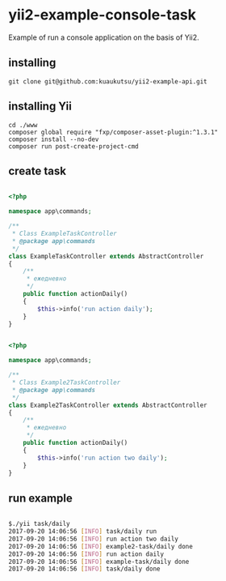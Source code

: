 # yii2-example-console-task

Example of run a console application on the basis of Yii2.

## installing

```
git clone git@github.com:kuaukutsu/yii2-example-api.git
```

## installing Yii

```
cd ./www
composer global require "fxp/composer-asset-plugin:^1.3.1"
composer install --no-dev
composer run post-create-project-cmd
```

## create task

```php

<?php

namespace app\commands;

/**
 * Class ExampleTaskController
 * @package app\commands
 */
class ExampleTaskController extends AbstractController
{
    /**
     * ежедневно
     */
    public function actionDaily()
    {
        $this->info('run action daily');
    }
}

```

```php

<?php

namespace app\commands;

/**
 * Class Example2TaskController
 * @package app\commands
 */
class Example2TaskController extends AbstractController
{
    /**
     * ежедневно
     */
    public function actionDaily()
    {
        $this->info('run action two daily');
    }
}

```

## run example 

```bash

$./yii task/daily
2017-09-20 14:06:56 [INFO] task/daily run
2017-09-20 14:06:56 [INFO] run action two daily
2017-09-20 14:06:56 [INFO] example2-task/daily done
2017-09-20 14:06:56 [INFO] run action daily
2017-09-20 14:06:56 [INFO] example-task/daily done
2017-09-20 14:06:56 [INFO] task/daily done


```